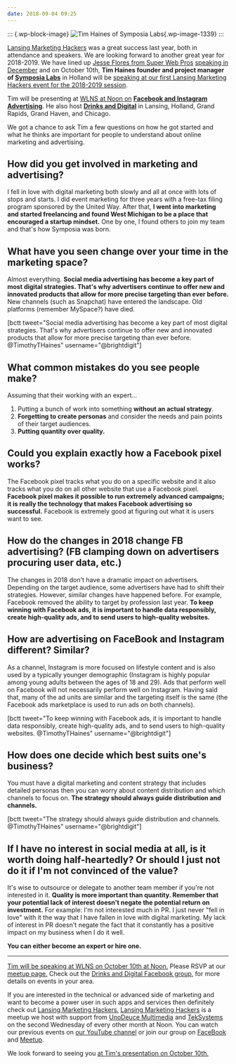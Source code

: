 ```yaml
---
date: 2018-09-04 09:25
---
```

::: {.wp-block-image}
![Tim Haines of Symposia
Labs](https://brightdigit.com/wp-content/uploads/2018/08/DSC_0579.jpg){.wp-image-1339}
:::

[Lansing Marketing
Hackers](https://www.meetup.com/Lansing-Marketing-Hackers/) was a great
success last year, both in attendance and speakers. We are looking
forward to another great year for 2018-2019. We have lined up [Jesse
Flores from Super Web Pros](https://www.superwebpros.com) [speaking in
December](https://www.meetup.com/Lansing-Marketing-Hackers/events/253376145/)
and on October 10th, **Tim Haines founder and project manager of
[Symposia Labs](https://symposialabs.com)** in Holland will be [speaking
at our first Lansing Marketing Hackers event for the 2018-2019
session](https://www.meetup.com/Lansing-Marketing-Hackers/events/253375863/).

Tim will be presenting at [WLNS at Noon
on](https://www.meetup.com/Lansing-Marketing-Hackers/events/253375863/)
[**Facebook and Instagram
Advertising**](https://www.meetup.com/Lansing-Marketing-Hackers/events/253375863/).
He also host **[Drinks and
Digital](https://www.facebook.com/groups/drinksanddigital/)** in
Lansing, Holland, Grand Rapids, Grand Haven, and Chicago.

We got a chance to ask Tim a few questions on how he got started and
what he thinks are important for people to understand about online
marketing and advertising.

## How did you get involved in marketing and advertising?

I fell in love with digital marketing both slowly and all at once with
lots of stops and starts. I did event marketing for three years with a
free-tax filing program sponsored by the United Way. After that, **I
went into marketing and started freelancing and found West Michigan to
be a place that encouraged a startup mindset.** One by one, I found
others to join my team and that's how Symposia was born.

## What have you seen change over your time in the marketing space?

Almost everything. **Social media advertising has become a key part of
most digital strategies. That's why advertisers continue to offer new
and innovated products that allow for more precise targeting than ever
before.** New channels (such as Snapchat) have entered the landscape.
Old platforms (remember MySpace?) have died.

\[bctt tweet=\"Social media advertising has become a key part of most
digital strategies. That's why advertisers continue to offer new and
innovated products that allow for more precise targeting than ever
before. \@TimothyTHaines\" username=\"\@brightdigit\"\]

## What common mistakes do you see people make?

Assuming that their working with an expert\...

1.  Putting a bunch of work into something **without an actual
    strategy**.
2.  **Forgetting to create personas** and consider the needs and pain
    points of their target audiences.
3.  **Putting quantity over quality.**

## Could you explain exactly how a Facebook pixel works?

The Facebook pixel tracks what you do on a specific website and it also
tracks what you do on all other website that use a Facebook pixel.
**Facebook pixel makes it possible to run extremely advanced campaigns;
it is really the technology that makes Facebook advertising so
successful.** Facebook is extremely good at figuring out what it is
users want to see.

## How do the changes in 2018 change FB advertising? (FB clamping down on advertisers procuring user data, etc.)

The changes in 2018 don't have a dramatic impact on advertisers.
Depending on the target audience, some advertisers have had to shift
their strategies. However, similar changes have happened before. For
example, Facebook removed the ability to target by profession last year.
**To keep winning with Facebook ads, it is important to handle data
responsibly, create high-quality ads, and to send users to high-quality
websites.**

## How are advertising on FaceBook and Instagram different? Similar?

As a channel, Instagram is more focused on lifestyle content and is also
used by a typically younger demographic (Instagram is highly popular
among young adults between the ages of 18 and 29). Ads that perform well
on Facebook will not necessarily perform well on Instagram. Having said
that, many of the ad units are similar and the targeting itself is the
same (the Facebook ads marketplace is used to run ads on both channels).

\[bctt tweet=\"To keep winning with Facebook ads, it is important to
handle data responsibly, create high-quality ads, and to send users to
high-quality websites. \@TimothyTHaines\" username=\"\@brightdigit\"\]

## How does one decide which best suits one's business?

You must have a digital marketing and content strategy that includes
detailed personas then you can worry about content distribution and
which channels to focus on. **The strategy should always guide
distribution and channels.**

\[bctt tweet=\"The strategy should always guide distribution and
channels. \@TimothyTHaines\" username=\"\@brightdigit\"\]

## If I have no interest in social media at all, is it worth doing half-heartedly? Or should I just not do it if I'm not convinced of the value?

It's wise to outsource or delegate to another team member if you're not
interested in it. **Quality is more important than quantity. Remember
that your potential lack of interest doesn't negate the potential return
on investment.** For example: I'm not interested much in PR. I just
never "fell in love" with it the way that I have fallen in love with
digital marketing. My lack of interest in PR doesn't negate the fact
that it constantly has a positive impact on my business when I do it
well.

**You can either become an expert or hire one.**

------------------------------------------------------------------------

[Tim will be speaking at WLNS on October 10th at
Noon.](https://www.meetup.com/Lansing-Marketing-Hackers/events/253375863/)
Please RSVP at our [meetup
page.](https://www.meetup.com/Lansing-Marketing-Hackers/events/253375863/)
Check out the [Drinks and Digital Facebook
group](https://www.facebook.com/groups/drinksanddigital/), for more
details on events in your area.

If you are interested in the technical or advanced side of marketing and
want to become a power user in such apps and services then definitely
check out [Lansing Marketing
Hackers.](https://www.meetup.com/Lansing-Marketing-Hackers/) [Lansing
Marketing Hackers](https://www.meetup.com/Lansing-Marketing-Hackers/) is
a meetup we host with support from [UnoDeuce
Multimedia](https://unodeuce.com) and
[TekSystems](https://www.teksystems.com) on the second Wednesday of
every other month at Noon. You can watch our previous events on [our
YouTube
channel](https://www.youtube.com/channel/UCZs7U0Q-Y6vkbdzrIk0tT1A) or
join our group on
[FaceBook](http://facebook.com/LansingMarketingHackers) and
[Meetup](https://www.meetup.com/Lansing-Marketing-Hackers/).

We look forward to seeing you [at Tim\'s presentation on October
10th.](https://www.meetup.com/Lansing-Marketing-Hackers/events/253375863/)